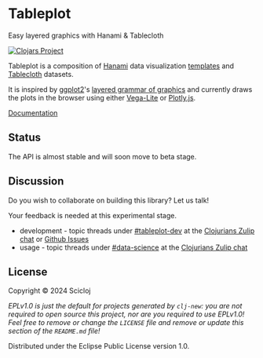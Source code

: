 # Tableplot

Easy layered graphics with Hanami & Tablecloth

[![Clojars Project](https://img.shields.io/clojars/v/org.scicloj/tableplot.svg)](https://clojars.org/org.scicloj/tableplot)

Tableplot is a composition of
[Hanami](https://github.com/jsa-aerial/hanami) data visualization [templates](https://github.com/jsa-aerial/hanami?tab=readme-ov-file#templates-substitution-keys-and-transformations)
and [Tablecloth](https://scicloj.github.io/tablecloth/) datasets.

It is inspired by [ggplot2](https://ggplot2.tidyverse.org/)'s
[layered grammar of graphics](https://vita.had.co.nz/papers/layered-grammar.html) and currently draws the plots in the browser using either [Vega-Lite](https://vega.github.io/vega-lite/) or [Plotly.js](https://plotly.com/javascript/).

[Documentation](https://scicloj.github.io/tableplot/)

## Status

The API is almost stable and will soon move to beta stage.

## Discussion

Do you wish to collaborate on building this library? Let us talk!

Your feedback is needed at this experimental stage.

- development - topic threads under [#tableplot-dev](https://clojurians.zulipchat.com/#narrow/stream/443101-tableplot-dev) at the [Clojurians Zulip chat](https://scicloj.github.io/docs/community/chat/) or [Github Issues](https://github.com/scicloj/tableplot/issues)
- usage - topic threads under [#data-science](https://clojurians.zulipchat.com/#narrow/stream/151924-data-science) at the [Clojurians Zulip chat](https://scicloj.github.io/docs/community/chat/)

## License

Copyright © 2024 Scicloj

_EPLv1.0 is just the default for projects generated by `clj-new`: you are not_
_required to open source this project, nor are you required to use EPLv1.0!_
_Feel free to remove or change the `LICENSE` file and remove or update this_
_section of the `README.md` file!_

Distributed under the Eclipse Public License version 1.0.
